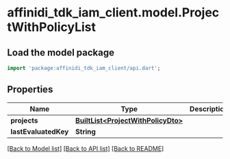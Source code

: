 # affinidi_tdk_iam_client.model.ProjectWithPolicyList

## Load the model package

```dart
import 'package:affinidi_tdk_iam_client/api.dart';
```

## Properties

| Name                 | Type                                                                 | Description | Notes      |
| -------------------- | -------------------------------------------------------------------- | ----------- | ---------- |
| **projects**         | [**BuiltList&lt;ProjectWithPolicyDto&gt;**](ProjectWithPolicyDto.md) |             |
| **lastEvaluatedKey** | **String**                                                           |             | [optional] |

[[Back to Model list]](../README.md#documentation-for-models) [[Back to API list]](../README.md#documentation-for-api-endpoints) [[Back to README]](../README.md)
